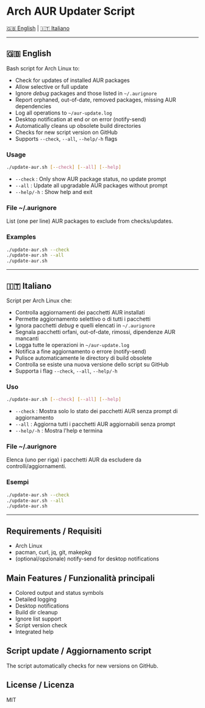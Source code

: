 


# Arch AUR Updater Script

[🇬🇧 English](#english) | [🇮🇹 Italiano](#italiano)

---

## 🇬🇧 English

Bash script for Arch Linux to:
- Check for updates of installed AUR packages
- Allow selective or full update
- Ignore *debug* packages and those listed in `~/.aurignore`
- Report orphaned, out-of-date, removed packages, missing AUR dependencies
- Log all operations to `~/aur-update.log`
- Desktop notification at end or on error (notify-send)
- Automatically cleans up obsolete build directories
- Checks for new script version on GitHub
- Supports `--check`, `--all`, `--help/-h` flags

### Usage

```bash
./update-aur.sh [--check] [--all] [--help]
```

- `--check`   : Only show AUR package status, no update prompt
- `--all`     : Update all upgradable AUR packages without prompt
- `--help/-h` : Show help and exit

### File ~/.aurignore
List (one per line) AUR packages to exclude from checks/updates.

### Examples
```bash
./update-aur.sh --check
./update-aur.sh --all
./update-aur.sh
```

---

## 🇮🇹 Italiano

Script per Arch Linux che:
- Controlla aggiornamenti dei pacchetti AUR installati
- Permette aggiornamento selettivo o di tutti i pacchetti
- Ignora pacchetti *debug* e quelli elencati in `~/.aurignore`
- Segnala pacchetti orfani, out-of-date, rimossi, dipendenze AUR mancanti
- Logga tutte le operazioni in `~/aur-update.log`
- Notifica a fine aggiornamento o errore (notify-send)
- Pulisce automaticamente le directory di build obsolete
- Controlla se esiste una nuova versione dello script su GitHub
- Supporta i flag `--check`, `--all`, `--help/-h`

### Uso

```bash
./update-aur.sh [--check] [--all] [--help]
```

- `--check`   : Mostra solo lo stato dei pacchetti AUR senza prompt di aggiornamento
- `--all`     : Aggiorna tutti i pacchetti AUR aggiornabili senza prompt
- `--help/-h` : Mostra l'help e termina

### File ~/.aurignore
Elenca (uno per riga) i pacchetti AUR da escludere da controlli/aggiornamenti.

### Esempi
```bash
./update-aur.sh --check
./update-aur.sh --all
./update-aur.sh
```

---

## Requirements / Requisiti
- Arch Linux
- pacman, curl, jq, git, makepkg
- (optional/opzionale) notify-send for desktop notifications

## Main Features / Funzionalità principali
- Colored output and status symbols
- Detailed logging
- Desktop notifications
- Build dir cleanup
- Ignore list support
- Script version check
- Integrated help

## Script update / Aggiornamento script
The script automatically checks for new versions on GitHub.

## License / Licenza
MIT
